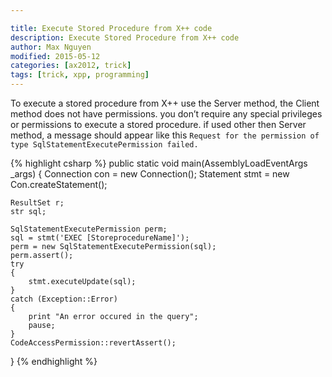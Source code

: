 ```yaml
---

title: Execute Stored Procedure from X++ code
description: Execute Stored Procedure from X++ code
author: Max Nguyen
modified: 2015-05-12
categories: [ax2012, trick]
tags: [trick, xpp, programming]
---
```


To execute a stored procedure from X++ use the Server method, the Client method does not have permissions. you don’t require any special privileges or permissions to execute a stored procedure. if used other then Server method, a message should appear like this `Request for the permission of type SqlStatementExecutePermission failed.`

{% highlight csharp %}
public static void main(AssemblyLoadEventArgs _args)
{
    Connection con = new Connection();
    Statement stmt = new Con.createStatement();
 
    ResultSet r;
    str sql;
 
    SqlStatementExecutePermission perm;
    sql = stmt('EXEC [StoreprocedureName]');
    perm = new SqlStatementExecutePermission(sql);
    perm.assert();
    try
    {
        stmt.executeUpdate(sql);
    }
    catch (Exception::Error)
    {
        print "An error occured in the query";
        pause;
    }   
    CodeAccessPermission::revertAssert();
}
{% endhighlight %}

